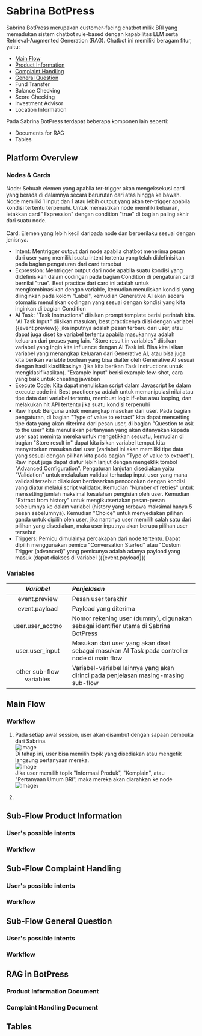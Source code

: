# Sabrina BotPress
Sabrina BotPress merupakan customer-facing chatbot milik BRI yang memadukan sistem chatbot rule-based dengan kapabilitas LLM serta Retrieval-Augmented Generation (RAG). Chatbot ini memiliki beragam fitur, yaitu:
* [Main Flow](https://github.com/fafafwzn/sabrinaPressDocs/blob/main/README.md#main-flow)
* [Product Information](https://github.com/fafafwzn/sabrinaPressDocs/blob/main/README.md#sub-flow-product-information)
* [Complaint Handling](https://github.com/fafafwzn/sabrinaPressDocs/blob/main/README.md#sub-flow-complaint-handling)
* [General Question](https://github.com/fafafwzn/sabrinaPressDocs/blob/main/README.md#sub-flow-general-question)
* Fund Transfer
* Balance Checking
* Score Checking
* Investment Advisor
* Location Information

Pada Sabrina BotPress terdapat beberapa komponen lain seperti:
* Documents for RAG
* Tables

## Platform Overview
### Nodes & Cards
Node: Sebuah elemen yang apabila ter-trigger akan mengeksekusi card yang berada di dalamnya secara berurutan dari atas hingga ke bawah. Node memiliki 1 input dan 1 atau lebih output yang akan ter-trigger apabila kondisi tertentu terpenuhi. Untuk memastikan node memiliki keluaran, letakkan card "Expression" dengan condition "true" di bagian paling akhir dari suatu node.\
\
Card: Elemen yang lebih kecil daripada node dan berperilaku sesuai dengan jenisnya.
* Intent: Mentrigger output dari node apabila chatbot menerima pesan dari user yang memiliki suatu intent tertentu yang telah didefinisikan pada bagian pengaturan dari card tersebut
* Expression: Mentrigger output dari node apabila suatu kondisi yang didefinisikan dalam codingan pada bagian Condition di pengaturan card bernilai "true". Best practice dari card ini adalah untuk mengkombinasikan dengan variable, kemudian menuliskan kondisi yang diinginkan pada kolom "Label", kemudian Generative AI akan secara otomatis menuliskan codingan yang sesuai dengan kondisi yang kita inginkan di bagian Condition
* AI Task: "Task Instructions" diisikan prompt template berisi perintah kita. "AI Task Input" diisikan masukan, best practicenya diisi dengan variabel {{event.preview}} jika inputnya adalah pesan terbaru dari user, atau dapat juga diset ke variabel tertentu apabila masukannya adalah keluaran dari proses yang lain. "Store result in variables" diisikan variabel yang ingin kita influence dengan AI Task ini. Bisa kita isikan variabel yang menangkap keluaran dari Generative AI, atau bisa juga kita berikan variable boolean yang bisa dialter oleh Generative AI sesuai dengan hasil klasifikasinya (jika kita berikan Task Instructions untuk mengklasifikasikan). "Example Input" berisi example few-shot, cara yang baik untuk cheating jawaban
* Execute Code: Kita dapat menuliskan script dalam Javascript ke dalam execute code ini. Best practicenya adalah untuk memanipulasi nilai atau tipe data dari variabel tertentu, membuat logic if-else atau looping, dan melakukan hit API tertentu jika suatu kondisi terpenuhi
* Raw Input: Berguna untuk menangkap masukan dari user. Pada bagian pengaturan, di bagian "Type of value to extract" kita dapat mensetting tipe data yang akan diterima dari pesan user, di bagian "Question to ask to the user" kita menuliskan pertanyaan yang akan ditanyakan kepada user saat meminta mereka untuk mengetikkan sesuatu, kemudian di bagian "Store result in" dapat kita isikan variabel tempat kita menyetorkan masukan dari user (variabel ini akan memiliki tipe data yang sesuai dengan pilihan kita pada bagian "Type of value to extract"). Raw input juga dapat diatur lebih lanjut dengan mengeklik tombol "Advanced Configuration". Pengaturan lanjutan disediakan yaitu "Validation" untuk melakukan validasi terhadap input user yang mana validasi tersebut dilakukan berdasarkan pencocokan dengan kondisi yang diatur melalui script validator. Kemudian "Number of retries" untuk mensetting jumlah maksimal kesalahan pengisian oleh user. Kemudian "Extract from history" untuk mengikutsertakan pesan-pesan sebelumnya ke dalam variabel (history yang terbawa maksimal hanya 5 pesan sebelumnya). Kemudian "Choice" untuk menyediakan pilihan ganda untuk dipilih oleh user, jika nantinya user memilih salah satu dari pilihan yang disediakan, maka user inputnya akan berupa pilihan user tersebut
* Triggers: Pemicu dimulainya percakapan dari node tertentu. Dapat dipilih menggunakan pemicu "Conversation Started" atau "Custom Trigger (advanced)" yang pemicunya adalah adanya payload yang masuk (dapat diakses di variabel ({{event.payload}})

### Variables
| *Variabel* | *Penjelasan* |
| :---------: | :--------- |
| event.preview | Pesan user terakhir |
| event.payload | Payload yang diterima |
| user.user_acctno | Nomor rekening user (dummy), digunakan sebagai identifier utama di Sabrina BotPress |
| user.user_input | Masukan dari user yang akan diset sebagai masukan AI Task pada controller node di main flow |
| other sub-flow variables | Variabel-variabel lainnya yang akan dirinci pada penjelasan masing-masing sub-flow |

## Main Flow
### Workflow
1. Pada setiap awal session, user akan disambut dengan sapaan pembuka dari Sabrina.\
![image](https://github.com/fafafwzn/sabrinaPressDocs/assets/44219042/153d654d-4f8c-4770-ac4e-c30822788832)\
Di tahap ini, user bisa memilih topik yang disediakan atau mengetik langsung pertanyaan mereka.\
![image](https://github.com/fafafwzn/sabrinaPressDocs/assets/44219042/38fd56ae-f655-4da6-b931-589e298af39c)\
Jika user memilih topik "Informasi Produk", "Komplain", atau "Pertanyaan Umum BRI", maka mereka akan diarahkan ke node\
![image](https://github.com/fafafwzn/sabrinaPressDocs/assets/44219042/8071e806-645d-4c55-b4aa-45acdbb9fb32)\

3. 




## Sub-Flow Product Information
### User's possible intents
### Workflow

## Sub-Flow Complaint Handling
### User's possible intents
### Workflow

## Sub-Flow General Question
### User's possible intents
### Workflow

## RAG in BotPress
### Product Information Document
### Complaint Handling Document

## Tables
###


